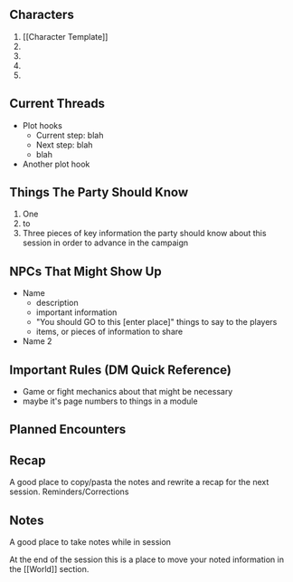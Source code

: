 ## Characters
1. [[Character Template]]
2.
3.
4.
5.

## Current Threads
- Plot hooks
	- Current step: blah
	- Next step: blah
	- blah
- Another plot hook

## Things The Party Should Know
1. One 
2. to
3. Three pieces of key information the party should know about this session in order to advance in the campaign

## NPCs That Might Show Up
- Name
	- description
	- important information
	- "You should GO to this [enter place]" things to say to the players
	- items, or pieces of information to share
- Name 2

## Important Rules (DM Quick Reference)
- Game or fight mechanics about that might be necessary
- maybe it's page numbers to things in a module


## Planned Encounters


## Recap
A good place to copy/pasta the notes and rewrite a recap for the next session.
Reminders/Corrections

## Notes
A good place to take notes while in session

At the end of the session this is a place to move your noted information in the [[World]] section.